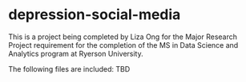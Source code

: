 # depression-social-media

This is a project being completed by Liza Ong for the Major Research Project requirement for the completion of the MS in Data Science and Analytics program at Ryerson University.


The following files are included: TBD
